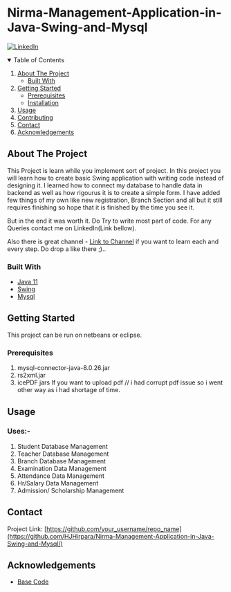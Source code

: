 # Nirma-Management-Application-in-Java-Swing-and-Mysql

[![LinkedIn][linkedin-shield]][linkedin-url]



<!-- PROJECT LOGO -->
<!-- <br />
<p align="center">
  <a href="https://github.com/othneildrew/Best-README-Template">
    <img src="images/logo.png" alt="Logo" width="80" height="80">
  </a>

  <h3 align="center">Best-README-Template</h3>

  <p align="center">
    An awesome README template to jumpstart your projects!
    <br />
    <a href="https://github.com/othneildrew/Best-README-Template"><strong>Explore the docs »</strong></a>
    <br />
    <br />
    <a href="https://github.com/othneildrew/Best-README-Template">View Demo</a>
    ·
    <a href="https://github.com/othneildrew/Best-README-Template/issues">Report Bug</a>
    ·
    <a href="https://github.com/othneildrew/Best-README-Template/issues">Request Feature</a>
  </p>
</p> -->



<!-- TABLE OF CONTENTS -->
<details open="open">
  <summary>Table of Contents</summary>
  <ol>
    <li>
      <a href="#about-the-project">About The Project</a>
      <ul>
        <li><a href="#built-with">Built With</a></li>
      </ul>
    </li>
    <li>
      <a href="#getting-started">Getting Started</a>
      <ul>
        <li><a href="#prerequisites">Prerequisites</a></li>
        <li><a href="#installation">Installation</a></li>
      </ul>
    </li>
    <li><a href="#usage">Usage</a></li>
<!--     <li><a href="#roadmap">Roadmap</a></li> -->
    <li><a href="#contributing">Contributing</a></li>
<!--     <li><a href="#license">License</a></li> -->
    <li><a href="#contact">Contact</a></li>
    <li><a href="#acknowledgements">Acknowledgements</a></li>
  </ol>
</details>



<!-- ABOUT THE PROJECT -->
## About The Project

This Project is learn while you implement sort of project. In this project you will learn how to create basic Swing application with writing code instead of designing it. I learned how to connect my database to handle data in backend as well as how rigourus it is to create a simple form. I have added few things of my own like new registration, Branch Section and all but it still requires finishing so hope that it is finished by the time you see it.

But in the end it was worth it. Do Try to write most part of code. For any Queries contact me on LinkedIn(Link bellow). 

Also there is great channel - [Link to Channel](https://www.youtube.com/watch?v=SKRY0-90dfw) if you want to learn each and every step. Do drop a like there ;)..
### Built With

* [Java 11](https://www.oracle.com/in/java)
* [Swing](https://www.oracle.com/technical-resources/articles/javase/swingappfr.html)
* [Mysql](https://www.mysql.com/)

<!-- GETTING STARTED -->
## Getting Started

This project can be run on netbeans or eclipse.

### Prerequisites

1) mysql-connector-java-8.0.26.jar
2) rs2xml.jar
3) icePDF jars If you want to upload pdf // i had corrupt pdf issue so i went other way as i had shortage of time.
<!-- This is an example of how to list things you need to use the software and how to install them.
* npm
  ```sh
  npm install npm@latest -g
  ``` -->

<!-- ### Installation

1. Get a free API Key at [https://example.com](https://example.com)
2. Clone the repo
   ```sh
   git clone https://github.com/your_username_/Project-Name.git
   ```
3. Install NPM packages
   ```sh
   npm install
   ```
4. Enter your API in `config.js`
   ```JS
   const API_KEY = 'ENTER YOUR API';
   ``` -->



<!-- USAGE EXAMPLES -->
## Usage

### Uses:-
1) Student Database Management
2) Teacher Database Management
3) Branch Database Management
4) Examination Data Management
5) Attendance Data Management
6) Hr/Salary Data Management
7) Admission/ Scholarship Management



<!-- ROADMAP
## Roadmap

See the [open issues](https://github.com/othneildrew/Best-README-Template/issues) for a list of proposed features (and known issues).
 -->
<!-- CONTACT -->
## Contact

Project Link: [https://github.com/your_username/repo_name](https://github.com/HJHirpara/Nirma-Management-Application-in-Java-Swing-and-Mysql/)



<!-- MARKDOWN LINKS & IMAGES -->
<!-- https://www.markdownguide.org/basic-syntax/#reference-style-links -->

[linkedin-shield]: https://img.shields.io/badge/-LinkedIn-black.svg?style=for-the-badge&logo=linkedin&colorB=555
[linkedin-url]: https://www.linkedin.com/in/harshaljhirpara/

<!-- ACKNOWLEDGEMENTS -->
## Acknowledgements
* [Base Code](https://github.com/kunaltyagi9)
